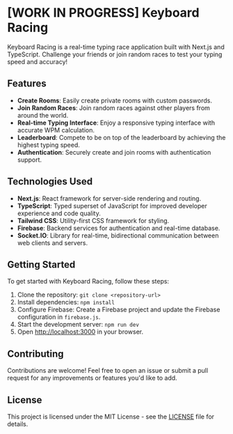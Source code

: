 # [WORK IN PROGRESS] Keyboard Racing

Keyboard Racing is a real-time typing race application built with Next.js and TypeScript. Challenge your friends or join random races to test your typing speed and accuracy!

## Features

- **Create Rooms**: Easily create private rooms with custom passwords.
- **Join Random Races**: Join random races against other players from around the world.
- **Real-time Typing Interface**: Enjoy a responsive typing interface with accurate WPM calculation.
- **Leaderboard**: Compete to be on top of the leaderboard by achieving the highest typing speed.
- **Authentication**: Securely create and join rooms with authentication support.

## Technologies Used

- **Next.js**: React framework for server-side rendering and routing.
- **TypeScript**: Typed superset of JavaScript for improved developer experience and code quality.
- **Tailwind CSS**: Utility-first CSS framework for styling.
- **Firebase**: Backend services for authentication and real-time database.
- **Socket.IO**: Library for real-time, bidirectional communication between web clients and servers.

## Getting Started

To get started with Keyboard Racing, follow these steps:

1. Clone the repository: `git clone <repository-url>`
2. Install dependencies: `npm install`
3. Configure Firebase: Create a Firebase project and update the Firebase configuration in `firebase.js`.
4. Start the development server: `npm run dev`
5. Open [http://localhost:3000](http://localhost:3000) in your browser.

## Contributing

Contributions are welcome! Feel free to open an issue or submit a pull request for any improvements or features you'd like to add.

## License

This project is licensed under the MIT License - see the [LICENSE](LICENSE) file for details.
